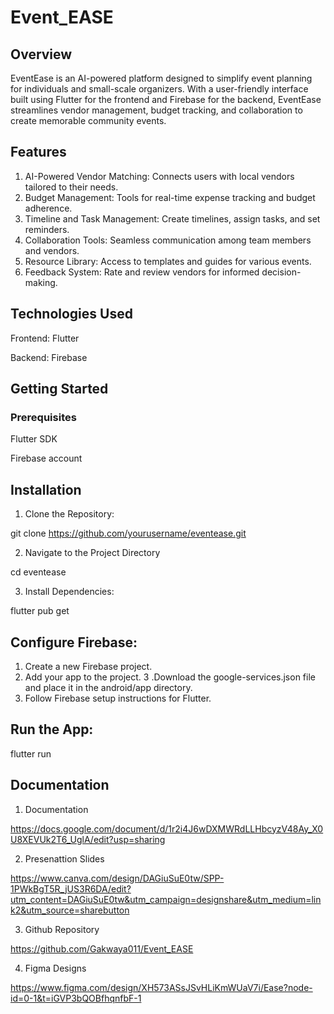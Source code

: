# Event_EASE

## Overview
EventEase is an AI-powered platform designed to simplify event planning for individuals and small-scale organizers. With a user-friendly interface built using Flutter for the frontend and Firebase for the backend, EventEase streamlines vendor management, budget tracking, and collaboration to create memorable community events.

## Features
1. AI-Powered Vendor Matching: Connects users with local vendors tailored to their needs.
2. Budget Management: Tools for real-time expense tracking and budget adherence.
3. Timeline and Task Management: Create timelines, assign tasks, and set reminders.
4. Collaboration Tools: Seamless communication among team members and vendors.
5. Resource Library: Access to templates and guides for various events.
6. Feedback System: Rate and review vendors for informed decision-making.

## Technologies Used

Frontend: Flutter

Backend: Firebase

## Getting Started

### Prerequisites
Flutter SDK

Firebase account

## Installation
1. Clone the Repository:

git clone https://github.com/yourusername/eventease.git

2. Navigate to the Project Directory

cd eventease

3. Install Dependencies:

flutter pub get

## Configure Firebase:
1. Create a new Firebase project.
2. Add your app to the project.
3 .Download the google-services.json file and place it in the android/app directory.
4. Follow Firebase setup instructions for Flutter.

## Run the App:

flutter run

## Documentation

1. Documentation

https://docs.google.com/document/d/1r2i4J6wDXMWRdLLHbcyzV48Ay_X0U8XEVUk2T6_UglA/edit?usp=sharing

2. Presenattion Slides

https://www.canva.com/design/DAGiuSuE0tw/SPP-1PWkBgT5R_jUS3R6DA/edit?utm_content=DAGiuSuE0tw&utm_campaign=designshare&utm_medium=link2&utm_source=sharebutton

3. Github Repository

https://github.com/Gakwaya011/Event_EASE

4. Figma Designs

https://www.figma.com/design/XH573ASsJSvHLiKmWUaV7i/Ease?node-id=0-1&t=iGVP3bQOBfhqnfbF-1
